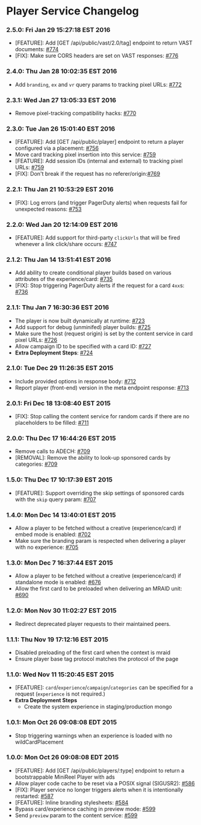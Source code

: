 # Player Service Changelog

### 2.5.0: Fri Jan 29 15:27:18 EST 2016
* [FEATURE]: Add [GET /api/public/vast/2.0/tag] endpoint to return VAST
  documents: [#774](https://github.com/cinema6/cwrx/pull/774)
* [FIX]: Make sure CORS headers are set on VAST responses: [#776](https://github.com/cinema6/cwrx/pull/776)

### 2.4.0: Thu Jan 28 10:02:35 EST 2016
* Add `branding`, `ex` and `vr` query params to tracking pixel URLs:
  [#772](https://github.com/cinema6/cwrx/pull/772)

### 2.3.1: Wed Jan 27 13:05:33 EST 2016
* Remove pixel-tracking compatibility hacks: [#770](https://github.com/cinema6/cwrx/pull/770)

### 2.3.0: Tue Jan 26 15:01:40 EST 2016
* [FEATURE]: Add [GET /api/public/player] endpoint to return a player
  configured via a placement: [#756](https://github.com/cinema6/cwrx/pull/756)
* Move card tracking pixel insertion into this service: [#759](https://github.com/cinema6/cwrx/pull/759)
* [FEATURE]: Add session IDs (internal and external) to tracking pixel
  URLs: [#759](https://github.com/cinema6/cwrx/pull/759)
* [FIX]: Don't break if the request has no referer/origin:[#769](https://github.com/cinema6/cwrx/pull/769)

### 2.2.1: Thu Jan 21 10:53:29 EST 2016
* [FIX]: Log errors (and trigger PagerDuty alerts) when requests fail
  for unexpected reasons: [#753](https://github.com/cinema6/cwrx/pull/753)

### 2.2.0: Wed Jan 20 12:14:09 EST 2016
* [FEATURE]: Add support for third-party `clickUrls` that will be fired
  whenever a link click/share occurs: [#747](https://github.com/cinema6/cwrx/pull/747)

### 2.1.2: Thu Jan 14 13:51:41 EST 2016
* Add ability to create conditional player builds based on various
  attributes of the experience/card: [#735](https://github.com/cinema6/cwrx/pull/735)
* [FIX]: Stop triggering PagerDuty alerts if the request for a card
  `4xx`s: [#736](https://github.com/cinema6/cwrx/pull/736)

### 2.1.1: Thu Jan  7 16:30:36 EST 2016
* The player is now built dynamically at runtime: [#723](https://github.com/cinema6/cwrx/pull/723)
* Add support for debug (unminifed) player builds: [#725](https://github.com/cinema6/cwrx/pull/725)
* Make sure the host (request origin) is set by the content service in
  card pixel URLs: [#726](https://github.com/cinema6/cwrx/pull/726)
* Allow campaign ID to be specified with a card ID: [#727](https://github.com/cinema6/cwrx/pull/727/files)
* **Extra Deployment Steps**: [#724](https://github.com/cinema6/cwrx/issues/724)

### 2.1.0: Tue Dec 29 11:26:35 EST 2015
* Include provided options in response body: [#712](https://github.com/cinema6/cwrx/pull/712)
* Report player (front-end) version in the meta endpoint response:
  [#713](https://github.com/cinema6/cwrx/pull/713)

### 2.0.1: Fri Dec 18 13:08:40 EST 2015
* [FIX]: Stop calling the content service for random cards if there are
  no placeholders to be filled: [#711](https://github.com/cinema6/cwrx/pull/711)

### 2.0.0: Thu Dec 17 16:44:26 EST 2015
* Remove calls to ADECH: [#709](https://github.com/cinema6/cwrx/pull/709)
* [REMOVAL]: Remove the ability to look-up sponsored cards by
  categories: [#709](https://github.com/cinema6/cwrx/pull/709)

### 1.5.0: Thu Dec 17 10:17:39 EST 2015
* [FEATURE]: Support overriding the skip settings of sponsored cards
  with the `skip` query param: [#707](https://github.com/cinema6/cwrx/pull/707)

### 1.4.0: Mon Dec 14 13:40:01 EST 2015
* Allow a player to be fetched without a creative (experience/card) if
  embed mode is enabled: [#702](https://github.com/cinema6/cwrx/pull/702)
* Make sure the branding param is respected when delivering a player with no
  experience: [#705](https://github.com/cinema6/cwrx/pull/705)

### 1.3.0: Mon Dec  7 16:37:44 EST 2015
* Allow a player to be fetched without a creative (experience/card) if
  standalone mode is enabled: [#676](https://github.com/cinema6/cwrx/pull/676)
* Allow the first card to be preloaded when delivering an MRAID unit:
  [#690](https://github.com/cinema6/cwrx/pull/690)

### 1.2.0: Mon Nov 30 11:02:27 EST 2015
* Redirect deprecated player requests to their maintained peers.

### 1.1.1: Thu Nov 19 17:12:16 EST 2015
* Disabled preloading of the first card when the context is mraid
* Ensure player base tag protocol matches the protocol of the page

### 1.1.0: Wed Nov 11 15:20:45 EST 2015
* [FEATURE]: `card`/`experience`/`campaign`/`categories` can be
  specified for a request (`experience` is not required.)
* **Extra Deployment Steps**
  * Create the system experience in staging/production mongo

### 1.0.1: Mon Oct 26 09:08:08 EDT 2015
* Stop triggering warnings when an experience is loaded with no
  wildCardPlacement

### 1.0.0: Mon Oct 26 09:08:08 EDT 2015
* [FEATURE]: Add [GET /api/public/players/:type] endpoint to return a
  bootstrappable MiniReel Player with ads
* Allow player code cache to be reset via a POSIX signal (SIGUSR2):
  [#586](https://github.com/cinema6/cwrx/issues/586)
* [FIX]: Player service no longer triggers alerts when it is
  intentionally restarted: [#587](https://github.com/cinema6/cwrx/issues/587)
* [FEATURE]: Inline branding stylesheets: [#584](https://github.com/cinema6/cwrx/issues/584)
* Bypass card/experience caching in preview mode: [#599](https://github.com/cinema6/cwrx/issues/599)
* Send `preview` param to the content service: [#599](https://github.com/cinema6/cwrx/issues/599)
